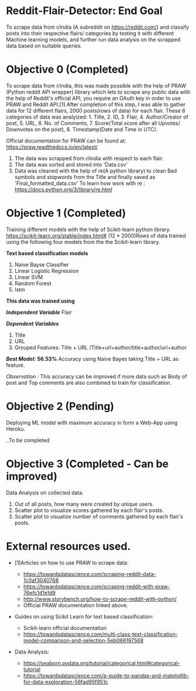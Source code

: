 

# Reddit-Flair-Detector: End Goal

To scrape data from r/india (A subreddit on https://reddit.com/) and classify posts into their respective flairs/ categories by testing it with different Machine learning models, and further run data analysis on the scrapped data based on suitable queries.


# Objective 0 (Completed)

To scrape data from r/india, this was made possible with the help of PRAW (Python reddit API wrapper) library which lets to scrape any public data with the help of Reddit's official API, you require an OAuth key in order to use PRAW and Reddit API.[1]
After completion of this step, I was able to gather data for 12 different flairs, 2000 posts(rows of data) for each flair. 
These 8 categories of data was analyized: 1. Title, 2. ID, 3. Flair, 4. Author/Creator of post, 5. URL, 6. No. of Comments, 7. Score(Total score after all Upvotes/ Downvotes on the post), 8. Timestamp(Date and Time in UTC). 

Official documentation for PRAW can be found at: https://praw.readthedocs.io/en/latest/

1. The data was scrapped from r/india with respect to each flair.
2. The data was sorted and stored into 'Data.csv'
3. Data was cleaned with the help of re(A python library) to clean Bad symbols and stopwords from the Title and finally saved as 'Final_formatted_data.csv' 
    To learn how work with re : https://docs.python.org/3/library/re.html
    

# Objective 1 (Completed)

Training different models with the help of Scikit-learn python library. https://scikit-learn.org/stable/index.html#
(12 * 2000)Rows of data trained using the following four models from the the Scikit-learn library.

**Text based classification models**
1. Naive Bayse Classifier
2. Linear Logistic Regression
3. Linear SVM
4. Random Forest
5. lstm

**This data was trained using**

***Independent Variable***
Flair

***Dependent Variables***
1. Title
2. URL
3. Grouped Features: Title + URL /Title+url+author/title+author/url+author

***Best Model:*** **56.53%** Accuracy using Naive Bayes taking Title + URL as feature.

*Observation :* This accuracy can be improved if more data such as Body of post and Top comments are also combined to train for classification. 

# Objective 2 (Pending)

Deploying ML model with maximum accuracy in form a Web-App using Heroku. 

..To be completed


# Objective 3 (Completed - Can be improved)

Data Analysis on collected data. 

1. Out of all posts, how many were created by unique users. 
2. Scatter plot to visualize scores gathered by each flair's posts.
3. Scatter plot to visualize number of comments gathered by each flair's posts.
 

# External resources used. 

- [1]Articles on how to use PRAW to scrape data:
  - https://towardsdatascience.com/scraping-reddit-data-1c0af3040768
  - https://towardsdatascience.com/scraping-reddit-with-praw-76efc1d1e1d9
  - http://www.storybench.org/how-to-scrape-reddit-with-python/
  - Official PRAW documentation linked above.
  
- Guides on using Scikit Learn for text based classification:
  - Scikit-learn official documentation
  - https://towardsdatascience.com/multi-class-text-classification-model-comparison-and-selection-5eb066197568
  
- Data Analysis:
  - https://seaborn.pydata.org/tutorial/categorical.html#categorical-tutorial
  - https://towardsdatascience.com/a-guide-to-pandas-and-matplotlib-for-data-exploration-56fad95f951c
